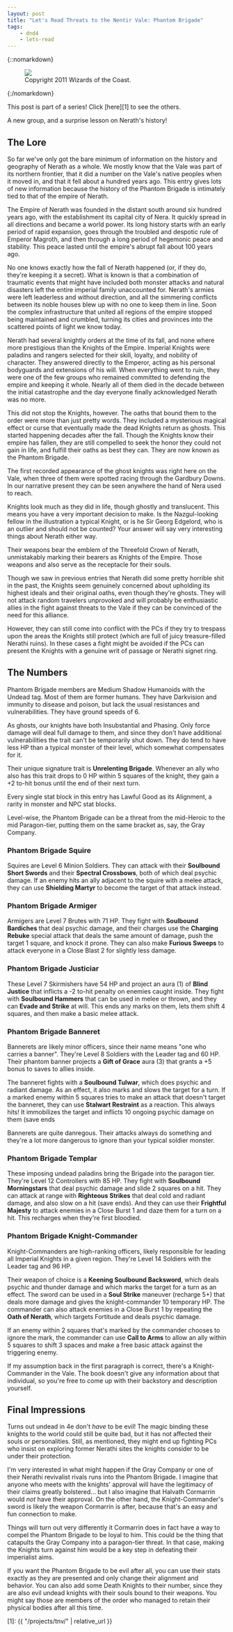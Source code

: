 ```yaml
---
layout: post
title: "Let's Read Threats to the Nentir Vale: Phantom Brigade"
tags:
    - dnd4
    - lets-read
---
```


{::nomarkdown}
<figure class="center">
  <img src="{{ "/assets/wir-tnv-phantom-brigade.png" | absolute_url }}"/>
  <figcaption>
    Copyright 2011 Wizards of the Coast.
  </figcaption>
</figure>
{:/nomarkdown}

This post is part of a series! Click [here][1] to see the others.

A new group, and a surprise lesson on Nerath's history!

## The Lore

So far we've only got the bare minimum of information on the history and
geography of Nerath as a whole. We mostly know that the Vale was part of its
northern frontier, that it did a number on the Vale's native peoples when it
moved in, and that it fell about a hundred years ago. This entry gives lots of
new information because the history of the Phantom Brigade is intimately tied to
that of the empire of Nerath.

The Empire of Nerath was founded in the distant south around six hundred years
ago, with the establishment its capital city of Nera. It quickly spread in all
directions and became a world power. Its long history starts with an early
period of rapid expansion, goes through the troubled and despotic rule of
Emperor Magroth, and then through a long period of hegemonic peace and
stability. This peace lasted until the empire's abrupt fall about 100 years ago.

No one knows exactly how the fall of Nerath happened (or, if they do, they're
keeping it a secret). What is known is that a combination of traumatic events
that might have included both monster attacks and natural disasters left the
entire imperial family unaccounted for. Nerath's armies were left leaderless and
without direction, and all the simmering conflicts between its noble houses blew
up with no one to keep them in line. Soon the complex infrastructure that united
all regions of the empire stopped being maintained and crumbled, turning its
cities and provinces into the scattered points of light we know today.

Nerath had several knightly orders at the time of its fall, and none where more
prestigious than the Knights of the Empire. Imperial Knights were paladins and
rangers selected for their skill, loyalty, and nobility of character. They
answered directly to the Emperor, acting as his personal bodyguards and
extensions of his will. When everything went to ruin, they were one of the few
groups who remained committed to defending the empire and keeping it
whole. Nearly all of them died in the decade between the initial catastrophe and
the day everyone finally acknowledged Nerath was no more.

This did not stop the Knights, however. The oaths that bound them to the order
were more than just pretty words. They included a mysterious magical effect or
curse that eventually made the dead Knights return as ghosts. This started
happening decades after the fall. Though the Knights know their empire has
fallen, they are still compelled to seek the honor they could not gain in life,
and fulfill their oaths as best they can. They are now known as the Phantom
Brigade.

The first recorded appearance of the ghost knights was right here on the Vale,
when three of them were spotted racing through the Gardbury Downs. In our
narrative present they can be seen anywhere the hand of Nera used to reach.

Knights look much as they did in life, though ghostly and translucent. This
means you have a very important decision to make. Is the Nazgul-looking fellow
in the illustration a typical Knight, or is he Sir Georg Edgelord, who is an
outlier and should not be counted? Your answer will say very interesting things
about Nerath either way.

Their weapons bear the emblem of the Threefold Crown of Nerath, unmistakably
marking their bearers as Knights of the Empire. Those weapons and also serve as
the receptacle for their souls.

Though we saw in previous entries that Nerath did some pretty horrible shit in
the past, the Knights seem genuinely concerned about upholding its highest
ideals and their original oaths, even though they're ghosts. They will not
attack random travelers unprovoked and will probably be enthusiastic allies
in the fight against threats to the Vale if they can be convinced of the need
for this alliance.

However, they can still come into conflict with the PCs if they try to trespass
upon the areas the Knights still protect (which are full of juicy
treasure-filled Nerathi ruins). In these cases a fight might be avoided if the
PCs can present the Knights with a genuine writ of passage or Nerathi signet
ring.

## The Numbers

Phantom Brigade members are Medium Shadow Humanoids with the Undead tag. Most of
them are former humans. They have Darkvision and immunity to disease and poison,
but lack the usual resistances and vulnerabilities. They have ground speeds of
6.

As ghosts, our knights have both Insubstantial and Phasing. Only force damage
will deal full damage to them, and since they don't have additional
vulnerabilities the trait can't be temporarily shut down. They do tend to have
less HP than a typical monster of their level, which somewhat compensates for
it.

Their unique signature trait is **Unrelenting Brigade**. Whenever an ally who
also has this trait drops to 0 HP within 5 squares of the knight, they gain a +2
to-hit bonus until the end of their next turn.

Every single stat block in this entry has Lawful Good as its Alignment, a rarity
in monster and NPC stat blocks.

Level-wise, the Phantom Brigade can be a threat from the mid-Heroic to the mid
Paragon-tier, putting them on the same bracket as, say, the Gray Company.

### Phantom Brigade Squire

Squires are Level 6 Minion Soldiers. They can attack with their **Soulbound
Short Swords** and their **Spectral Crossbows**, both of which deal psychic
damage. If an enemy hits an ally adjacent to the squire with a melee attack,
they can use **Shielding Martyr** to become the target of that attack instead.

### Phantom Brigade Armiger

Armigers are Level 7 Brutes with 71 HP. They fight with **Soulbound Bardiches**
that deal psychic damage, and their charges use the **Charging Rebuke** special
attack that deals the same amount of damage, push the target 1 square, and knock
it prone. They can also make **Furious Sweeps** to attack everyone in a Close
Blast 2 for slightly less damage.

### Phantom Brigade Justiciar

These Level 7 Skirmishers have 54 HP and project an aura (1) of **Blind
Justice** that inflicts a -2 to-hit penalty on enemies caught inside. They fight
with **Soulbound Hammers** that can be used in melee or thrown, and they can
**Evade and Strike** at will. This ends any marks on them, lets them shift 4
squares, and then make a basic melee attack.

### Phantom Brigade Banneret

Bannerets are likely minor officers, since their name means "one who carries a
banner". They're Level 8 Soldiers with the Leader tag and 60 HP. Their phantom
banner projects a **Gift of Grace** aura (3) that grants a +5 bonus to saves to
allies inside.

The banneret fights with a **Soulbound Tulwar**, which does psychic and radiant
damage. As an effect, it also marks and slows the target for a turn. If a marked
enemy within 5 squares tries to make an attack that doesn't target the banneret,
they can use **Stalwart Restraint** as a reaction. This always hits! It
immobilizes the target and inflicts 10 ongoing psychic damage on them (save ends

Bannerets are quite danregous. Their attacks always do something and they're a
lot more dangerous to ignore than your typical soldier monster.

### Phantom Brigade Templar

These imposing undead paladins bring the Brigade into the paragon tier. They're
Level 12 Controllers with 85 HP. They fight with **Soulbound Morningstars** that
deal psychic damage and slide 2 squares on a hit. They can attack at range with
**Righteous Strikes** that deal cold and radiant damage, and also slow on a hit
(save ends). And they can use their **Frightful Majesty** to attack enemies in
a Close Burst 1 and daze them for a turn on a hit. This recharges when they're
first bloodied.

### Phantom Brigade Knight-Commander

Knight-Commanders are high-ranking officers, likely responsible for leading all
Imperial Knights in a given region. They're Level 14 Soldiers with the Leader
tag and 96 HP.

Their weapon of choice is a **Keening Soulbound Backsword**, which deals psychic
and thunder damage and which marks the target for a turn as an effect. The sword
can be used in a **Soul Strike** maneuver (recharge 5+) that deals more damage
and gives the knight-commander 10 temporary HP. The commander can also attack
enemies in a Close Burst 1 by repeating the **Oath of Nerath**, which targets
Fortitude and deals psychic damage.

If an enemy within 2 squares that's marked by the commander chooses to ignore
the mark, the commander can use **Call to Arms** to allow an ally within 5
squares to shift 3 spaces and make a free basic attack against the triggering
enemy.

If my assumption back in the first paragraph is correct, there's a
Knight-Commander in the Vale. The book doesn't give any information about that
individual, so you're free to come up with their backstory and description
yourself.

## Final Impressions

Turns out undead in 4e don't _have_ to be evil! The magic binding these knights
to the world could still be quite bad, but it has not affected their souls or
personalities. Still, as mentioned, they might end up fighting PCs who insist on
exploring former Nerathi sites the knights consider to be under their
protection.

I'm very interested in what might happen if the Gray Company or one of their
Nerathi revivalist rivals runs into the Phantom Brigade. I imagine that anyone
who meets with the knights' approval will have the legitimacy of their claims
greatly bolstered... but I also imagine that Halvath Cormarrin would _not_ have
their approval. On the other hand, the Knight-Commander's sword is likely the
weapon Cormarrin is after, because that's an easy and fun connection to make.

Things will turn out very differently it Cormarrin does in fact have a way to
compel the Phantom Brigade to be loyal to him. This could be the thing that
catapults the Gray Company into a paragon-tier threat. In that case, making the
Knights turn against him would be a key step in defeating their imperialist
aims.

If you want the Phantom Brigade to be evil after all, you can use their stats
exactly as they are presented and only change their alignment and behavior. You
can also add some Death Knights to their number, since they are also evil undead
knights with their souls bound to their weapons. You might say those are members
of the order who managed to retain their physical bodies after all this time.

[1]: {{ "/projects/tnv/" | relative_url }}
